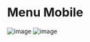 # Menu Mobile

![image](https://github.com/user-attachments/assets/d37b8fce-f8f0-4adb-a484-f812bdf99753)
![image](https://github.com/user-attachments/assets/dd584e95-5cb8-49e7-af54-5f9004607484)

